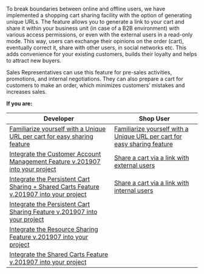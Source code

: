 To break boundaries between online and offline users, we have implemented a shopping cart sharing facility with the option of generating unique URLs. The feature allows you to generate a link to your cart and share it within your business unit (in case of a B2B environment) with various access permissions, or even with the external users in a read-only mode. This way, users can exchange their opinions on the order (cart), eventually correct it, share with other users, in social networks etc. This adds convenience for your existing customers, builds their loyalty and helps to attract new buyers.

Sales Representatives can use this feature for pre-sales activities, promotions, and internal negotiations. They can also prepare a cart for customers to make an order, which minimizes customers’ mistakes and increases sales.

**If you are:**

| Developer | Shop User |
| --- | --- |
| [Familiarize yourself with a Unique URL per cart for easy sharing feature](https://documentation.spryker.com/v3/docs/unique-url-per-cart-for-easy-sharing-overview-201907) | [Familiarize yourself with a Unique URL per cart for easy sharing feature](https://documentation.spryker.com/v3/docs/unique-url-per-cart-for-easy-sharing-overview-201907) |
|[Integrate the Customer Account Management Feature v.201907 into your project](https://documentation.spryker.com/v3/docs/customer-account-management-feature-integration-201907) |[Share a cart via a link with external users](https://documentation.spryker.com/v3/docs/shop-guide-managing-shopping-carts#sharing-a-cart-via-link-with-the-external-users) |
|[Integrate the Persistent Cart Sharing + Shared Carts Feature v.201907 into your project](https://documentation.spryker.com/v3/docs/persisitent-cart-sharing-shared-carts-integration-201907) |[Share a cart via a link with internal users](https://documentation.spryker.com/v3/docs/shop-guide-managing-shopping-carts#sharing-a-cart-via-link-with-the-internal-users) |
|[Integrate the Persistent Cart Sharing Feature v.201907 into your project](https://documentation.spryker.com/v3/docs/persistent-cart-sharing-feature-integration-201907) | |
|[Integrate the Resource Sharing Feature v.201907 into your project](https://documentation.spryker.com/v3/docs/resource-sharing-feature-integration-201907)  |  |
|[Integrate the Shared Carts Feature v.201907 into your project](https://documentation.spryker.com/v3/docs/shared-carts-feature-integration-201907) | |
